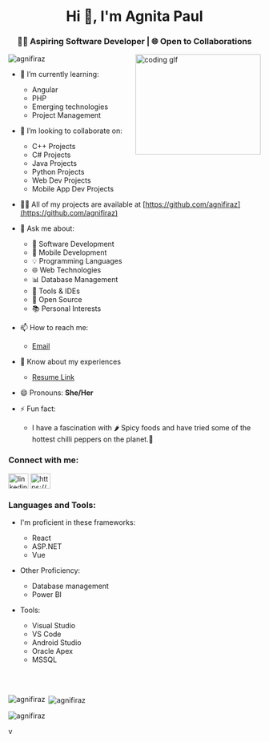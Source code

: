 <h1 align="center">Hi 👋, I'm Agnita Paul</h1>
<h3 align="center">👨‍💻 Aspiring Software Developer | 🌐 Open to Collaborations</h3>

<img align="right" alt="coding glf" width="250" height="200" src="https://media.tenor.com/PP9v7VIs6R4AAAAd/scaler-create-impact.gif">
<p align="left"> <img src="https://komarev.com/ghpvc/?username=agnifiraz&label=Profile%20views&color=0e75b6&style=flat" alt="agnifiraz" /> </p>

- 🌱 I’m currently learning:
  - Angular
  - PHP
  - Emerging technologies
  - Project Management

- 👯 I’m looking to collaborate on:
  - C++ Projects
  - C# Projects
  - Java Projects
  - Python Projects
  - Web Dev Projects
  - Mobile App Dev Projects

- 👨‍💻 All of my projects are available at [https://github.com/agnifiraz](https://github.com/agnifiraz)

- 💬 Ask me about:
  - 🚀 Software Development
  - 📱 Mobile Development
  - 💡 Programming Languages
  - 🌐 Web Technologies
  - 📊 Database Management
  - 🔧 Tools & IDEs
  - 🌟 Open Source
  - 📚 Personal Interests

- 📫 How to reach me:
  - [Email](mailto:agnifiraz@gmail.com)

- 📄 Know about my experiences
  - [Resume Link](https://drive.google.com/file/d/1k_bT6MBni_222w5Cs7Obq-yGgqsOU7RH/view?usp=sharing)

- 😄 Pronouns: **She/Her**

- ⚡ Fun fact:
  - I have a fascination with 🌶️ Spicy foods and have tried some of the hottest chilli peppers on the planet.🥵

<h3 align="left">Connect with me:</h3>
<p align="left">
<a href="https://linkedin.com/in/agnifiraz/" target="blank"><img align="center" src="https://raw.githubusercontent.com/rahuldkjain/github-profile-readme-generator/master/src/images/icons/Social/linked-in-alt.svg" alt="linkedin.com/in/agnifiraz/" height="30" width="40" /></a>
<a href="https://www.hackerrank.com/agnifiraz" target="blank"><img align="center" src="https://raw.githubusercontent.com/rahuldkjain/github-profile-readme-generator/master/src/images/icons/Social/hackerrank.svg" alt="https://www.hackerrank.com/agnifiraz" height="30" width="40" /></a>
</p>

<h3 align="left">Languages and Tools:</h3>
<p align="left"> </p>

-  I'm proficient in these frameworks:
   - React
   - ASP.NET
   - Vue
     
-  Other Proficiency:
   - Database management
   - Power BI

-  Tools:
   - Visual Studio
   - VS Code
   - Android Studio
   - Oracle Apex
   - MSSQL
<br/>
<br/>
<p><img align="left" src="https://github-readme-stats.vercel.app/api/top-langs?username=agnifiraz&show_icons=true&locale=en&layout=compact" alt="agnifiraz" /></p>

<p>&nbsp;<img align="center" src="https://github-readme-stats.vercel.app/api?username=agnifiraz&show_icons=true&locale=en" alt="agnifiraz" /></p>

<p><img align="center" src="https://github-readme-streak-stats.herokuapp.com/?user=agnifiraz&" alt="agnifiraz" /></p>v
